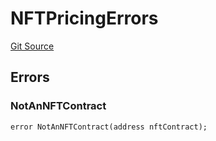 # NFTPricingErrors
[Git Source](https://github.com/thrackle-io/rules-protocol/blob/108c58e2bb8e5c2e5062cebb48a41dcaadcbfcd8/src/interfaces/IErrors.sol)


## Errors
### NotAnNFTContract

```solidity
error NotAnNFTContract(address nftContract);
```

